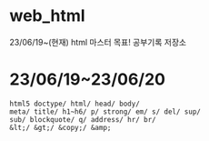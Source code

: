 # web_html
23/06/19~(현재) html 마스터 목표! 공부기록 저장소

# 23/06/19~23/06/20

```
html5 doctype/ html/ head/ body/ 
meta/ title/ h1~h6/ p/ strong/ em/ s/ del/ sup/
sub/ blockquote/ q/ address/ hr/ br/
&lt;/ &gt;/ &copy;/ &amp;     
```


